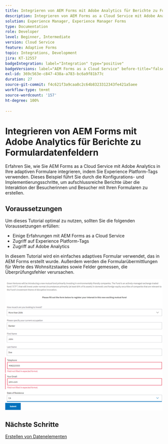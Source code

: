 ```yaml
---
title: Integrieren von AEM Forms mit Adobe Analytics für Berichte zu Formulardatenfeldern
description: Integrieren von AEM Forms as a Cloud Service mit Adobe Analytics für Berichte zu Formulardatenfeldern
solution: Experience Manager, Experience Manager Forms
type: Documentation
role: Developer
level: Beginner, Intermediate
version: Cloud Service
feature: Adaptive Forms
topic: Integrations, Development
jira: KT-12557
badgeIntegration: label="Integration" type="positive"
badgeVersions: label="AEM Forms as a Cloud Service" before-title="false"
exl-id: 369c563e-c847-438a-a783-bc6a9f81b77c
duration: 27
source-git-commit: f4c621f3a9caa8c2c64b8323312343fe421a5aee
workflow-type: tm+mt
source-wordcount: '157'
ht-degree: 100%

---
```


# Integrieren von AEM Forms mit Adobe Analytics für Berichte zu Formulardatenfeldern

Erfahren Sie, wie Sie AEM Forms as a Cloud Service mit Adobe Analytics in Ihre adaptiven Formulare integrieren, indem Sie Experience Platform-Tags verwenden. Dieses Beispiel führt Sie durch die Konfigurations- und Implementierungsschritte, um aufschlussreiche Berichte über die Interaktion der Besucherinnen und Besucher mit Ihren Formularen zu erstellen.

## Voraussetzungen

Um dieses Tutorial optimal zu nutzen, sollten Sie die folgenden Voraussetzungen erfüllen:

* Einige Erfahrungen mit AEM Forms as a Cloud Service
* Zugriff auf Experience Platform-Tags
* Zugriff auf Adobe Analytics

In diesem Tutorial wird ein einfaches adaptives Formular verwendet, das in AEM Forms erstellt wurde. Außerdem werden die Formularübermittlungen für Werte des Wohnsitzstaates sowie Felder gemessen, die Überprüfungsfehler verursachen.

![adaptive-form](assets/use-case.png)

## Nächste Schritte

[Erstellen von Datenelementen](./data-elements.md)